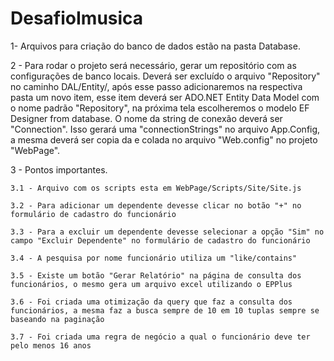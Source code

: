# DesafioImusica

1- Arquivos para criação do banco de dados estão na pasta Database.
 
2 - Para rodar o projeto será necessário, gerar um repositório com as configurações de banco locais. Deverá ser excluído o arquivo "Repository" no caminho DAL/Entity/, após esse passo
adicionaremos na respectiva pasta um novo item, esse item deverá ser ADO.NET Entity Data Model com o nome padrão "Repository", na próxima tela escolheremos o modelo EF Designer from
database. O nome da string de conexão deverá ser "Connection". Isso gerará uma "connectionStrings" no arquivo App.Config, a mesma deverá ser copia da e colada no arquivo "Web.config"
no projeto "WebPage".


3 - Pontos importantes.
	
	3.1 - Arquivo com os scripts esta em WebPage/Scripts/Site/Site.js
	
	3.2 - Para adicionar um dependente devesse clicar no botão "+" no formulário de cadastro do funcionário
	
	3.3 - Para a excluir um dependente devesse selecionar a opção "Sim" no campo "Excluir Dependente" no formulário de cadastro do funcionário
	
	3.4 - A pesquisa por nome funcionário utiliza um "like/contains"
	
	3.5 - Existe um botão "Gerar Relatório" na página de consulta dos funcionários, o mesmo gera um arquivo excel utilizando o EPPlus
	
	3.6 - Foi criada uma otimização da query que faz a consulta dos funcionários, a mesma faz a busca sempre de 10 em 10 tuplas sempre se baseando na paginação
	
	3.7 - Foi criada uma regra de negócio a qual o funcionário deve ter pelo menos 16 anos
	


